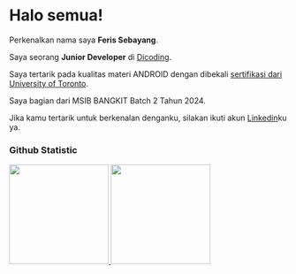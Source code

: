 # Halo semua! 

Perkenalkan nama saya **Feris Sebayang**.<br>

Saya seorang **Junior Developer** di [Dicoding](https://www.dicoding.com/).<br>

Saya tertarik pada kualitas materi ANDROID dengan dibekali [sertifikasi dari University of Toronto](https://www.coursera.org/account/accomplishments/specialization/CLKJD8XBXJ3M).<br>

Saya bagian dari MSIB BANGKIT Batch 2 Tahun 2024.<br>

Jika kamu tertarik untuk berkenalan denganku, silakan ikuti akun [Linkedin](https://www.linkedin.com/in/feris-sebayang/)ku ya.

### Github Statistic
<p align="left">
<a href="https://github.com/dimasmds">
  <img height="180em" src="https://github-readme-stats-eight-theta.vercel.app/api?username=dimasmds&show_icons=true&theme=algolia&include_all_commits=true&count_private=true"/>
  <img height="180em" src="https://github-readme-stats-eight-theta.vercel.app/api/top-langs/?username=dimasmds&layout=compact&langs_count=8&theme=algolia"/>
</a>
</p>
